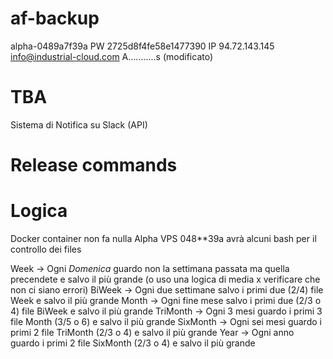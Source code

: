 # af-backup

alpha-0489a7f39a
PW  2725d8f4fe58e1477390
IP 94.72.143.145
info@industrial-cloud.com
A...........s (modificato) 
# TBA
Sistema di Notifica su Slack (API) 
<!-- Sistema di Notifica su Mail (API)  -->

# Release commands

# Logica
Docker container non fa nulla
Alpha VPS 048**39a avrà alcuni bash per il controllo dei files

Week → Ogni *Domenica* guardo non la settimana passata ma quella precendete e salvo il più grande (o uso una logica di media x verificare che non ci siano errori)
BiWeek → Ogni due settimane salvo i primi due (2/4) file Week e salvo il più grande
Month → Ogni fine mese salvo i primi due (2/3 o 4) file BiWeek e salvo il più grande
TriMonth → Ogni 3 mesi guardo i primi 3 file Month (3/5 o 6) e salvo il più grande
SixMonth → Ogni sei mesi guardo i primi 2 file TriMonth (2/3 o 4) e salvo il più grande 
Year → Ogni anno guardo i primi 2 file SixMonth (2/3 o 4) e salvo il più grande